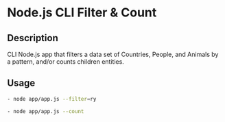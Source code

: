 # Node.js CLI Filter & Count

## Description

CLI Node.js app that filters a data set of Countries, People, and Animals by a pattern, and/or counts children entities.

## Usage

```bash
- node app/app.js --filter=ry

- node app/app.js --count
